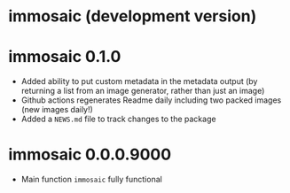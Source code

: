 # immosaic (development version)

# immosaic 0.1.0

* Added ability to put custom metadata in the metadata output (by returning a list from an image 
generator, rather than just an image)
* Github actions regenerates Readme daily including two packed images (new images daily!)
* Added a `NEWS.md` file to track changes to the package

# immosaic 0.0.0.9000

* Main function `immosaic` fully functional
